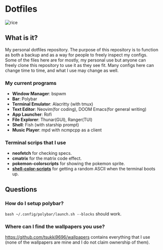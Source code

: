 # Dotfiles
![rice](https://i.imgur.com/FbKQB0W.png)

## What is it?

My personal dotfiles repository. The purpose of this repository is to function as both a backup and as a way for people to freely inspect my configs. Some of the files here are for mostly, my personal use but anyone can freely clone this repository to use it as they see fit. Many configs here can change time to time, and what I use may change as well.

### My current programs
- **Window Manager**: bspwm
- **Bar**: Polybar
- **Terminal Emulator**: Alacritty (with tmux)
- **Text Editor**: Neovim(for coding), DOOM Emacs(for general writing) 
- **App Launcher**: Rofi 
- **File Explorer**: Thunar(GUI), Ranger(TUI)
- **Shell**: Fish (with starship prompt)
- **Music Player**: mpd with ncmpcpp as a client

### Terminal scrips that I use
- **neofetch** for checking specs.
- **cmatrix** for the matrix code effect.
- **pokemon-colorscripts** for showing the pokemon sprite.
- **[shell-color-scripts](https://gitlab.com/dwt1/shell-color-scripts)** for getting a random ASCII when the terminal boots up.

## Questions

### How do I setup polybar?
`bash ~/.config/polybar/launch.sh --blocks` should work.

### Where can I find the wallpapers you use?
https://github.com/tsukki9696/wallpapers contains everything that I use (none of the wallpapers are mine and I do not claim ownership of them).

